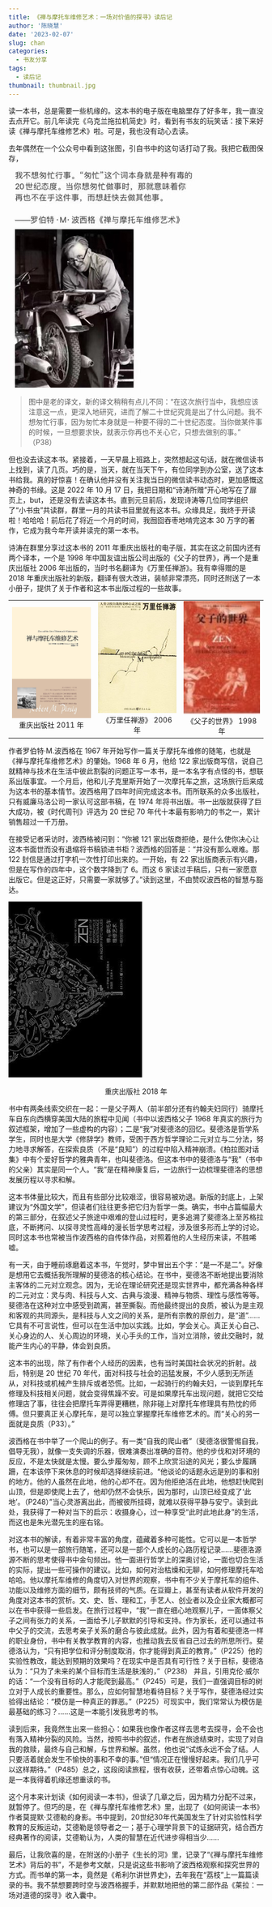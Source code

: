 ```yaml
---
title: 《禅与摩托车维修艺术：一场对价值的探寻》读后记
author: '陈晓慧'
date: '2023-02-07'
slug: chan
categories:
  - 书友分享
tags:
  - 读后记
thumbnail: thumbnail.jpg
---
```


读一本书，总是需要一些机缘的。这本书的电子版在电脑里存了好多年，我一直没去点开它。前几年读完《乌克兰拖拉机简史》时，看到有书友的玩笑话：接下来好读《禅与摩托车维修艺术》啦。可是，我也没有动心去读。

去年偶然在一个公众号中看到这张图，引自书中的这句话打动了我。我把它截图保存，

![](img1.jpg)

> 图中是老的译文，新的译文稍稍有点儿不同：“在这次旅行当中，我想应该注意这一点，更深入地研究，进而了解二十世纪究竟是出了什么问题。我不想匆忙行事，因为匆忙本身就是一种要不得的二十世纪态度。当你做某件事的时候，一旦想要求快，就表示你再也不关心它，只想去做别的事。” （P38）

但也没去读这本书。紧接着，一天早晨上班路上，突然想起这句话，就在微信读书上找到，读了几页。巧的是，当天，就在当天下午，有位同学到办公室，送了这本书给我。真的好惊喜！在确认他并没有关注我当日的微信读书动态时，更加感慨这神奇的书缘。这是 2022 年 10 月 17 日，我把日期和“诗涛所赠”开心地写在了扉页上，but， 还是没有去读这本书。直到元旦前后，发现诗涛等几位同学组织了“小书虫”共读群，群里一月的共读书目里就有这本书。众缘具足，我终于开读啦！哈哈哈！前后花了将近一个月的时间，我囫囵吞枣地啃完这本 30 万字的著作，它成为我今年开读并读完的第一本书。

诗涛在群里分享过这本书的 2011 年重庆出版社的电子版，其实在这之前国内还有两个译本，一个是 1998 年中国友谊出版公司出版的《父子的世界》，再一个是重庆出版社 2006 年出版的，当时书名翻译为《万里任禅游》。我有幸得赠的是 2018 年重庆出版社的新版，翻译有很大改进，装帧非常漂亮，同时还附送了一本小册子，提供了关于作者和这本书出版过程的一些故事。

<table>
  <tr>
    <td><center><img src="img2011.jpg" width = 300 /><br>重庆出版社 2011 年</center></td>
    <td><center><img src="wanli.jpg" width = 300 /><br>《万里任禅游》 2006 年</center></td>
    <td><center><img src="fuzi.jpg" width = 290 /><br>《父子的世界》 1998 年</center></td>
  </tr>
</table>

作者罗伯特·M.波西格在 1967 年开始写作一篇关于摩托车维修的随笔，也就是《禅与摩托车维修艺术》的肇始。1968 年 6 月，他给 122 家出版商写信，说自己就精神与技术在生活中彼此割裂的问题正写一本书，是一本名字有点怪的书，想联系出版事宜。一个月后，他和儿子克里斯开始了一次摩托车之旅，这场旅行后来成为这本书的基本情节。波西格用了四年时间完成这本书。而所联系的众多出版社，只有威廉马洛公司一家认可这部书稿，在 1974 年将书出版。书一出版就获得了巨大成功，被《时代周刊》评选为 20 世纪 70 年代十本最有影响力的书之一，累计销售超过一千万册。

在接受记者采访时，波西格被问到：“你被 121 家出版商拒绝，是什么使你决心让这本书面世而没有退缩将书稿锁进书柜？波西格的回答是：“并没有那么艰难。那 122 封信是通过打字机一次性打印出来的。一开始，有 22 家出版商表示有兴趣，但是在写作的四年中，这个数字降到了 6。而这 6 家读过手稿后，只有一家愿意出版它。但是这正好，只需要一家就够了。”读到这里，不由赞叹波西格的智慧与豁达。

![](img2018.jpg)

<center>重庆出版社 2018 年</center>

书中有两条线索交织在一起：一是父子两人（前半部分还有约翰夫妇同行）骑摩托车自东向西横穿美国大陆的旅程中见闻（书中以波西格父子 1968 年真实的旅行为叙述框架，增加了一些虚构的内容）；二是“我”对斐德洛的回忆。斐德洛是哲学系学生，同时也是大学《修辞学》教师，受困于西方哲学理论二元对立与二分法，努力地寻求解答，在探索良质（不是“良知”）的过程中陷入精神崩溃。《柏拉图对话集》中有个爱好哲学的雅典青年，也叫斐德洛。但这本书中的斐德洛与“我”（书中的父亲）其实是同一个人。“我”是在精神康复后，一边旅行一边梳理斐德洛的思想发展历程以寻求和解。

这本书体量比较大，而且有些部分比较艰涩，很容易被劝退。新版的封底上，上架建议为“外国文学”，但读者们往往更多把它归为哲学一类。确实，书中占篇幅最大的第三部分，在叙述父子旅途中艰难的登山过程时，更多追溯了斐德洛上至苏格拉底，不断拷问、以探寻灵性高峰的漫长哲学思考过程，涉及很多形而上学的讨论。同时这本书也常被当作波西格的自传体作品，对照着他的人生经历来读，不胜唏嘘。

有一天，由于睡前琢磨着这本书，午觉时，梦中冒出五个字：“是一不是二”。好像是想用它去概括我所理解的斐德洛的核心结论。在书中，斐德洛不断地提出要消除主客体的二元对立观念。因为，无论在理论研究还是现实世界中，都充满各种各样的二元对立：灵与肉、科技与人文、古典与浪漫、精神与物质、理性与感性等等。斐德洛在这种对立中感受到疏离，甚至撕裂。而他最终提出的良质，被认为是主观和客观的共同源头，是科技与人文之间的关系，是所有宗教的原创力，是“道”……它具有不可言说性，但可以在生活中加以实践。比如，学会关心。真正关心自己、关心身边的人、关心周边的环境，关心手头的工作，当对立消除，彼此交融时，就能产生内心的平静，体会到良质。

这本书的出现，除了有作者个人经历的因素，也有当时美国社会状况的折射。战后，特别是 20 世纪 70 年代，面对科技与社会的迅猛发展，不少人感到无所适从，对科技或机械产生排斥或者恐慌。比如，一起骑行的约翰夫妇，一谈到摩托车修理及科技相关问题，就会变得焦躁不安。可是如果摩托车出现问题，就把它交给修理店了事，往往会把摩托车弄得更糟糕，除非碰上对摩托车修理具有热忱的师傅。但只要真正关心摩托车，是可以独立掌握摩托车维修艺术的。而“关心的另一面就是良质（P33）。”

波西格在书中举了一个爬山的例子。有一类“自我的爬山者”（斐德洛很警惕自我，倡导无我），就像一支失调的乐器，很难演奏出准确的音符。他的步伐和对环境的反应，不是太快就是太慢。要么步履匆匆，顾不上欣赏沿途的风光；要么步履蹒跚，在本该停下来休息的时候却选择继续前进。“他谈论的话题永远是别的事和别的地方。他的人虽然在此地，他的心却不在。因为他拒绝活在此地，他想赶快爬到山顶，但是即使爬上去了，他却仍然不会快乐，因为那时，山顶已经变成了‘此地’。（P248）”当心灵游离出此，而被彼所挂碍，就难以获得平静与安宁。读到此处，我获得了一种对当下的启示：收摄身心，过一种享受“此时此地此身”的生活，而这也是朱光潜先生的座右铭。

对这本书的解读，有着非常丰富的角度，蕴藏着多种可能性。它可以是一本哲学书，也可以是一部旅行随笔，还可以是一部个人成长的心路历程记录……斐德洛源源不断的思考使得书中金句频出。他一面进行哲学上的深奥讨论，一面也切合生活的实际，提出一些可操作的建议。比如，如何对治枯燥和无聊，如何修理摩托车哈哈哈。他以摩托车维修的角度切入对世界的观察，书中有不少关于摩托车的组件、功能以及维修方面的细节，颇有技师的气质。在豆瓣上，甚至有读者从软件开发的角度对这本书的赏析。文、史、哲、理和工，手艺人、创业者以及企业家大概都可以在书中获得一些启发。在旅行过程中，“我”一直在细心地观察儿子，一面体察父子之间有张力的关系，一面给予儿子默默的引导和支持。作为家长，还可以通过书中父子的交流，去思考亲子关系的磨合与彼此成就。此外，因为有着和斐德洛一样的职业身份，书中有关教学教育的内容，也推动我去反省自己过去的所思所行。斐德洛认为，“只有把学位和评分制度取消，你才能得到真正的教育。”（P225）他的实验性教改，能达到预期的效果吗？在现实中是否具有可行性？关于目标，斐德洛认为：“只为了未来的某个目标而生活是肤浅的，”（P238） 并且，引用克伦·威尔的话：“一个没有目标的人才能爬到最高。”（P245）可是，我们一直强调目标的树立对于人成长的重要性。那么，应如何智慧地看待目标？关于写作，斐德洛经过实验得出结论：“模仿是一种真正的罪恶。”（P225）可现实中，我们常常认为模仿是最基础的练习？……这是一本能引发我思考的书。

读到后来，我竟然生出来一些担心：如果我也像作者这样去思考去探寻，会不会也有落入精神分裂的风险。当然，按照书中的叙述，作者在旅途结束时，实现了对自我的救赎，最终与自己和解，与世界和解。虽然，他也说“试炼永远不会了结。人只要活着就会发生不愉快的事和不幸的事。”但“情况正在慢慢好起来。我们几乎可以这样期待。”（P485）总之，这段阅读旅程，很有收获，还带着点惊心动魄。这是一本我得着机缘还想重读的书。

这个月本来计划读《如何阅读一本书》，但读了几章之后，因为精力分配不过来，就暂停了。但巧的是，在《禅与摩托车维修艺术》里，出现了《如何阅读一本书》作者莫提默·艾德勒的身影。书中提到，20世纪30年代美国发生了针对实验性科学教育的反叛运动，艾德勒是领导者之一；基于心理学背景下的证据研究，结合西方经典著作的阅读，艾德勒认为，人类的智慧在近代进步得相当少……

最后，让我欣喜的是，在附送的小册子《生长的河》里，记录了“《禅与摩托车维修艺术》背后的书”，不是参考文献，只是说这些书影响了波西格观察和探究世界的方式。而书单的第一本，竟然是《希利尔讲世界史》，去年我在“荔枝”上一篇篇读录的书。我不禁想要跨时空与波西格握手，并默默地把他的第二部作品《莱拉：一场对道德的探寻》收入囊中。

